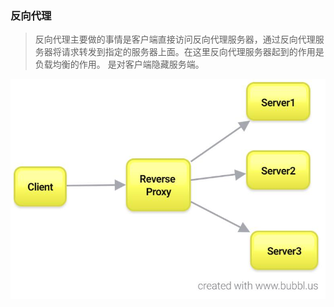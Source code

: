 ### 反向代理

> 反向代理主要做的事情是客户端直接访问反向代理服务器，通过反向代理服务器将请求转发到指定的服务器上面。在这里反向代理服务器起到的作用是负载均衡的作用。
是对客户端隐藏服务端。

![反向代理](/images/reverseProxy1.jpg)
